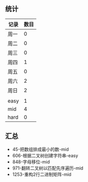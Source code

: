 ## 统计

|记录|数目|
|----|----|
|周一|0|
|周二|0|
|周三|0|
|周四|1|
|周五|0|
|周六|2|
|周日|2|
| | |
|easy|1|
|mid|4|
|hard|0|

## 汇总

- 45-把数组排成最小的数-mid
- 606-根据二叉树创建字符串-easy
- 848-字母移位-mid
- 971-翻转二叉树以匹配先序遍历-mid
- 1253-重构2行二进制矩阵-mid